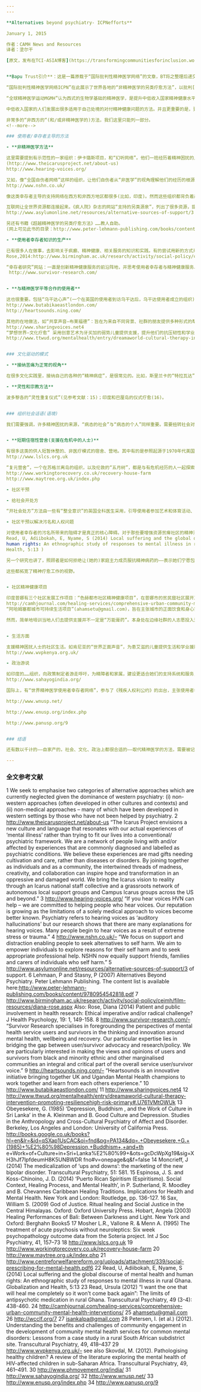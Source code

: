 ```yaml
---
---

**Alternatives beyond psychiatry- ICPNefforts**

January 1, 2015

作者：CAMH News and Resources
译者：塗尔干

[原文，发布在TCI-ASIA博客](https://transformingcommunitiesforinclusion.wordpress.com/2015/01/01/alternatives-beyond-psychiatry-icpn-efforts/)


**Bapu Trust引介**：这是一篇原载于“国际批判性精神医学网络”的文章，BT将之整理后递交到“英国全党派议员工作组APPG”——这是个英国国会的咨询委员会。大英国会会对世界上中低收入国家的精神医学服务制定干预性政策。APPG所声称的“全球精神健康”事务，主张“精神疾病在中低收入国家的警示性上升”，“需要填补(中低收入国家与高收入国家之间) 治疗水平的差距。

“国际批判性精神医学网络ICPN”在此展示了世界各地的“非精神医学的另类疗愈方法”，以批判[西方精神医学对非西方(中低收入国家)的垄断。](http://www.criticalpsychiatry.net/global-mental-health)

“全球精神医学运动MGMH”认为西式的生物学基础的精神医学，是提升中低收入国家精神健康水平的唯一、最好的方法。ICPN则认为，精神健康问题同时也是社会、文化现象——这个面向与其生物学的理解同等重要。但西方精神医学并未这样理解问题，而是特别严重地倚靠：1)西方文化主流的健康和治疗体系中的理智框架和理据；2) 研究的群体都是西方人——他们的经历、体验是难以等同于其他情境中的人的经验和遭受的痛苦的；3)数据的收集和解读都是由一些专业人士来完成的，没有充分关注到精神医学使用者幸存者的经验和声音。

中低收入国家的人们发展出很多适用于自己处境的对付精神健康问题的方法。并且更重要的是，更有很多人(通常是没有受益于精神医学的人)在西方环境下发展出非医学模式的、使用者主导的方法。

非常多的“非西方的“(和/或非精神医学的)方法，我们这里只能列一部分。
<!--more-->

### 使用者/幸存者主导的方法

- **非精神医学方法**  

这里需要提到有示范性的一家组织：伊卡璐斯项目，和“幻听网络”。他们一班经历着精神困扰的人，尝试绕过精神医学，寻找和建立他们自己的支持网络，从文化和个人生活相关的经验出发，回应自己的这些经历。
(http://www.theicarusproject.net/about-us)
http://www.hearing-voices.org/  

又如，像“全国自伤者网络”这样的组织，让他们自伤者从“非医学”的视角理解他们的经历的根源。这个过程，这个组织起到了相当重要的作用。并且，(与他们自己)重新理解他们的苦痛：创伤性经历所带来的困扰，以及来自“文化”、“传统”和“社区”所引起的那些通常难以接受的社会压力(并抵抗之)——他们在重构他们的经历：这些苦痛是“生活中遇到的问题”，而不是“某类生理疾病”。  
http://www.nshn.co.uk/  

像这类幸存者主导的支持网络在西方和非西方地区都很多(比如，印度)。然而这些组织都背负着严重的污名和排斥。我们呼吁在中低收入国家应采用和实践这些有用的幸存者主导的方法。

互联网让全世界资源都连接起来。《疯人院》杂志的网站“支持的另类源泉”，列出了很多资源，提供关于支持有精神困扰和经历的朋友的方法。
http://www.asylumonline.net/resources/alternative-sources-of-support/3

另还有书籍《超越精神医学的另类疗愈方法》……教人自助。
(网上可见此书的目录：http://www.peter-lehmann-publishing.com/books/content/9780954542818.pdf）

- **使用者幸存者知识的生产**

已有很多人在做事，去影响关于疯癫、精神健康、相关服务的知识和实践。有的尝试用新的方式来研究、评估和重定向相关的服务(如Rose,2014)，以求最好的满足使用者的需要；而另一些人(如“幸存者研究”)则聚焦于经验研究，以质疑研究论据/证据的权力结构——是什么构建了关于“精神健康”“病—非病”的知识基础？这些研究范式都在批判当今主流的“证据/数据为本”的医学和科学研究——这样的研究思路和框架无论是在理解、设计、执行还是评估服务，都忽略了服务使用者的意见。
Rose,2014:http://www.birmingham.ac.uk/research/activity/social-policy/ceimh/film-resources/diana-rose.aspx

“幸存者研究”网站：一直是创新精神健康服务的前沿阵地，并思考使用者幸存者与精神健康服务、复元之间的“代沟”。我们尤其有兴趣于生产来自使用者幸存者的观点、经验和感受，特别是那些来自少数族群和其他边缘社群的使用者幸存者。  
 http://www.survivor-research.com/


- **与精神医学平等合作的使用者**

这也很重要。包括“乌干达心声”(一个在英国的使用者到访乌干达后，乌干达使用者成立的组织)，以及“布打比卡—东伦敦链接”组织(一个英国—乌干达医院合作组织)，旨在开启“在地—全球”合作以倡议对使用者更友好的服务。
http://www.butabikaeastlondon.com/
http://heartsounds.ning.com/

其他的在地做法，如“共享声音—布莱福德”：旨在为来自不同背景、社群的朋友提供多种形式的帮助和支持——以社区发展的方式提供自助和互助。成员可以自由选择参加诸如健身、音乐和信仰团体等活动，还有具性别意识的艺术活动。虽然这些活动是与精神科医院合作的，但他们都是基于对生物医学批判的哲学思路来工作的。
http://www.sharingvoices.net4
“梦想世界—文化疗愈” 采用创意艺术为牙买加的弱势儿童提供支援，提升他们的抗压韧性和学业成绩，以及整全的自我认同。
http://www.ttwud.org/mentalhealth/entry/dreamaworld-cultural-therapy-intervention-promoting-resiliencehigh-risk-primary#.U761VMtOWUk


### 文化驱动的模式

- **接纳苦痛为正常的视角**

在很多文化实践里，接纳自己的各种的“精神病症”，是很常见的。比如，斯里兰卡的“特拉瓦达”佛教对抑郁的接纳，还有加纳的“阿珊提”等。这些民间的实践都印证了我们的批判——对这些常见的“生活问题”所带来的痛苦的“生物医学化”的解读——常是因为制药公司要拓展他们的市场。

- **灵性和宗教方法**

波多黎各的“灵性重复仪式”(见参考文献：15)；印度和巴厘岛的仪式疗愈(16)。


### 组织社会话语(语境)

我们需要强调，许多精神困扰的来源，“病态的社会”与“病态的个人”同样重要。需要扭转社会对精神健康关注的焦点：从“去情境化”的个人转为“个人与社会的互动”。


- **短期住宿性营舍(支援在危机中的人士)**

有很多这类的供人短暂休整的、非医疗模式的宿舍、营地。其中有的是参照起源于1970年代美国的“苏特里拉”宿舍——如今这些遍布世界各地的组织旨在协助人们在他们的“精神”经历中发现他们自己的人生意义。比如，“利兹幸存者危机服务”，是由幸存者自己运营，确认和尊重幸存者运用适合自己的处理危机的方法，所提供的是主流、体制内精神健康服务无法提供的支援。
http://www.lslcs.org.uk 

“复元营舍”，一个在苏格兰离岛的组织，以及伦敦的“五月树”，都是与有危机经历的人一起探索、反思、支持、抗压等等。
http://www.workingtorecovery.co.uk/recovery-house-farm
http://www.maytree.org.uk/index.php

- 社区干预

- 给社会开处方

“开社会处方”方法由一些有“整全意识”的英国全科医生采用，引导使用者参加艺术和体育活动、学习新技能、志愿活动和自助互助活动等。http://www.centreforwelfarereform.org/uploads/attachment/339/social-prescribing-for-mental-health.pdf6

- 社区干预以解决污名和人权问题

对使用者幸存者的污名所带来的阻碍才是真正的核心障碍。对于那些要增强资源贫瘠社区的精神治疗水平的努力来说，(虽然无可厚非)，也应该让这些努力通过落实在地化的可操作的行动方案，变得更会照顾人、支持人，而不是搞空洞的、自上而下的法律权利框架。Read在她在加纳的研究中讨论了这一点。(
Read, U, Adiibokah, E, Nyame, S (2014) Local suffering and the global discourse of mental health and
human rights: An ethnographic study of responses to mental illness in rural Ghana. Globalization and
Health, 5:13 )

另一个研究也讲了，照顾者是如何拒绝让(她的)家庭主力成员服抗精神病药的——表示她们宁愿包容和管理这些精神症状，也不愿 (因为药物副作用) 失去赖以为生的手工劳作技能。

这些都拓宽了精神疗愈工作的视野。


- 社区精神健康项目

印度普娜有三个社区发展工作项目：“色赫都市社区精神健康项目”，在普娜市的贫民窟社区展开工作，旨在培训和活化社区(居民、亲友等非正式照顾者) 成为支援有精神困扰人士的主力。方式包括：朋辈支援、家庭谘商/辅导、艺术辅导和其他疗愈方法等。
http://camhjournal.com/healing-services/comprehensive-urban-community-mental-health-interventions/
“阿哈姆塞都城市可持续生活项目”(ahamsetu@gmail.com)，旨在主张城市的正面饮食和身心实践。“都市有机农场”，同样采用了多元手法，如创意艺术等，为人群提供支援。还有“世界创意学习基金中心”http://wcclf.org/7。同样在加尔各答的“依施瓦尔社区精神健康项目”，关注处在极端状态的、在街头流浪的女性，并提供支援，设有夜间庇护所，以免她们被送入疯人院。(isankalpa@gmail.com)

然而，简单地培训当地人们去提供支援并不一定是“万能膏药”。本身处在边缘社群的人志愿投入这样的工作，容易把自己重新拉入危机中，尤其当她们期望介入一些复杂的社会问题的时候 (如女性期望介入一个被本村老年男性性侵的儿童的案例，又没有警察和社会工作者支持的情况下)。所以，在社区干预工作上，需要我们运用资源也确保工作者 (包括非正式照顾者) 自己得到足够的支援，比如当地警察、健康服务等。还有大量的工作需要做。


- 生活方面

支援精神困扰人士的社区生活。如肯尼亚的“世界正面声音”，为患艾滋的儿童提供生活和学业援助。
http://www.wvpkenya.org.uk/

- 政治游说

如印度的……组织，向政策制定者游走呼吁，为精障者和家属，建设更适合她们的支持系统和服务，并反对自上而下的生物医学模式。
http://www.sahayogindia.org/

国际上，有“世界精神医学使用者幸存者网络”，参与了《残疾人权利公约》的出台，主张使用者幸存者的权利，讨论强制医疗和剥夺人身自由的议题。同时还有欧洲的使用者网络、泛非洲的社会心理障碍者联盟等，都在以精神医学的亲历者/残障者身份发声。

http://www.wnusp.net/

http://www.enusp.org/index.php

http://www.panusp.org/9


### 结语

还有数以千计的——自家产的，社会、文化、政治上都很合适的——取代精神医学的方法，需要被记录下来。我们志在发展出更多关于精神健康的疗愈方法——超越精神医学这个“文化帝国”。

---
```


### 全文参考文献

1 We seek to emphasise two categories of alternative approaches which are currently neglected given the dominance of western psychiatry: (i) non-western approaches (often developed in other cultures and contexts) and (ii) non-medical approaches – many of which have been developed in western settings by those who have not been helped by psychiatry.
2
http://www.theicarusproject.net/about-us
“The Icarus Project envisions a new culture and language that resonates with our actual experiences of ‘mental illness’ rather than trying to fit our lives into a conventional/ psychiatric framework. We are a network of people living with and/or affected by experiences that are commonly diagnosed and labelled as psychiatric conditions. We believe these experiences are mad gifts needing cultivation and care, rather than diseases or disorders. By joining together as individuals and as a community, the intertwined threads of madness, creativity, and collaboration can inspire hope and transformation in an oppressive and damaged world. We bring the Icarus vision to reality through an Icarus national staff collective and a grassroots network of autonomous local support groups and Campus Icarus groups across the US and beyond.”
3
http://www.hearing-voices.org/
“If you hear voices HVN can help – we are committed to helping people who hear voices. Our reputation is growing as the limitations of a solely medical approach to voices become better known. Psychiatry refers to hearing voices as ‘auditory hallucinations’ but our research shows that there are many explanations for hearing voices. Many people begin to hear voices as a result of extreme stress or trauma.”
4
http://www.nshn.co.uk/–
“We focus on support and distraction enabling people to seek alternatives to self harm. We aim to empower individuals to explore reasons for their self harm and to seek appropriate professional help. NSHN now equally support friends, families and carers of individuals who self harm.”
5
http://www.asylumonline.net/resources/alternative-sources-of-support/3
of support.
6
Lehmaan, P and Stasny, P (2007) Alternatives Beyond Psychiatry. Peter Lehmann Publishing. The
content list is available here:http://www.peter-lehmann-publishing.com/books/content/9780954542818.pdf
7
http://www.birmingham.ac.uk/research/activity/social-policy/ceimh/film-resources/diana-rose.aspx
Also: Rose, Diana (2014) Patient and public involvement in health research: Ethical imperative
and/or radical challenge? J Health Psychology, 19: 1, 149-158.
8
http://www.survivor-research.com/– “Survivor Research specialises in foregrounding the perspectives of
mental health service users and survivors in the thinking and innovation around mental health, wellbeing
and recovery. Our particular expertise lies in bridging the gap between user/survivor advocacy and
research/policy. We are particularly interested in making the views and opinions of users and survivors
from black and minority ethnic and other marginalised communities an integral and critical part of the
overall service user/survivor voice.”
9
http://heartsounds.ning.com/– “Heartsounds is an innovative initiative bringing together UK and Ugandan
Mental Health champions to work together and learn from each others experience.”
10
http://www.butabikaeastlondon.com/
11
http://www.sharingvoices.net4
12
http://www.ttwud.org/mentalhealth/entry/dreamaworld-cultural-therapy-intervention-promoting-resiliencehigh-risk-primary#.U761VMtOWUk
13
Obeyesekere, G. (1985) ‘Depression, Buddhism , and the Work of Culture in Sri Lanka’ in the A.
Kleinman and B. Good Culture and Depression. Studies in the Anthropology and Cross-Cultural Psychiatry
of Affect and Disorder. Berkeley, Los Angeles and London: University of California Press.
http://books.google.co.uk/books?hl=en&lr=&id=qSXap1UsCAC&oi=fnd&pg=PA134&dq=.+Obeyesekere,+G.+(1985)+%E2%80%98Depression,+Buddhism+,+and+th
e+Work+of+Culture+in+Sri+Lanka%E2%80%99+&ots=gcDcWpXg19&sig=XH3hJf7lpfdeumH8K5UNBWDR
fno#v=onepage&q&f=false
14
Moncrieff, J (2014) The medicalization of ‘ups and downs’: the marketing of the new bipolar disorder.
Transcultural Psychiatry, 51: 581.
15
Espinosa, J. S. and Koss-Chinoino, J. D. (2014) ‘Puerto Rican Spiritism (Espiritismo). Social Context,
Healing Process, and Mental Health’, in P. Sutherland, R. Moodley and B. Chevannes Caribbean Healing
Traditions. Implications for Health and Mental Health. New York and London: Routledge, pp. 136-127.
16
Sax, William S. (2009) God of Justice. Ritual healing and Social Justice in the Central Himalayas. Oxford:
Oxford University Press. Hobart, Angela (2003) Healing Performances of Bali: Between Darkness and
Light. New York and Oxford: Berghahn Books5
17
Mosher L.R., Vallone R. & Menn A. (1995) The treatment of acute psychosis without neuroleptics: Six
week psychopathology outcome data from the Soteria project. Int J Soc Psychiatry, 41, 157–73
18
http://www.lslcs.org.uk
19
http://www.workingtorecovery.co.uk/recovery-house-farm
20
http://www.maytree.org.uk/index.php
21
http://www.centreforwelfarereform.org/uploads/attachment/339/social-prescribing-for-mental-health.pdf6
22
Read, U, Adiibokah, E, Nyame, S (2014) Local suffering and the global discourse of mental health and
human rights: An ethnographic study of responses to mental illness in rural Ghana. Globalization and
Health, 5:13
23
Read, Ursula (2012) “I want the one that will heal me completely so it won’t come back again”: The
limits of antipsychotic medication in rural Ghana. Transcultural Psychiatry, 49 (3-4): 438-460.
24
http://camhjournal.com/healing-services/comprehensive-urban-community-mental-health-interventions/
25
ahamsetu@gmail.com
26
http://wcclf.org/7
27
isankalpa@gmail.com
28
Petersen, I. (et al.) (2012). Understanding the benefits and challenges of community engagement in the
development of community mental health services for common mental disorders: Lessons from a case
study in a rural South African subdistrict site. Transcultural Psychiatry, 49, 418–437
29
http://www.wvpkenya.org.uk/– see also Skovdal, M. (2012). Pathologising healthy children? A review of
the literature exploring the mental health of HIV-affected children in sub-Saharan Africa. Transcultural
Psychiatry, 49, 461–491.
30
http://www.phmovement.org/india/
31
http://www.sahayogindia.org/
32
http://www.wnusp.net/
33
http://www.enusp.org/index.php
34
http://www.panusp.org/9


